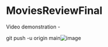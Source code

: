 # MoviesReviewFinal
Video demonstration - 

git push -u origin main![image](https://github.com/thattallman/MoviesReviewFinal/assets/82497615/b7f78c4e-d2d3-4ed7-9c49-8de09260b535)

